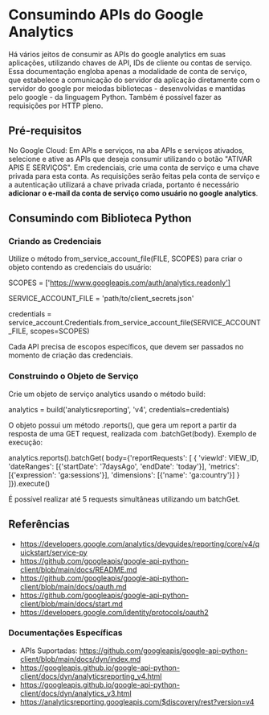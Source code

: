 # Consumindo APIs do Google Analytics

Há vários jeitos de consumir as APIs do google analytics em suas
aplicações, utilizando chaves de API, IDs de cliente ou contas de
serviço.
Essa documentação engloba apenas a modalidade de conta de serviço, que
estabelece a comunicação do servidor da aplicação diretamente com o
servidor do google por meiodas bibliotecas - desenvolvidas e mantidas
pelo google - da linguagem Python. Também é possível fazer as
requisições por HTTP pleno.

## Pré-requisitos
No Google Cloud:
Em APIs e serviços, na aba APIs e serviços ativados, selecione e ative
as APIs que deseja consumir utilizando o botão "ATIVAR APIS E SERVIÇOS". 
Em credenciais, crie uma conta de serviço e uma chave privada para esta
conta. As requisições serão feitas pela conta de serviço e a autenticação
utilizará a chave privada criada, portanto é necessário **adicionar o
e-mail da conta de serviço como usuário no google analytics**.

## Consumindo com Biblioteca Python

### Criando as Credenciais

Utilize o método from_service_account_file(FILE, SCOPES) para criar o
objeto contendo as credenciais do usuário:

SCOPES = ['https://www.googleapis.com/auth/analytics.readonly']

SERVICE_ACCOUNT_FILE = 'path/to/client_secrets.json'

credentials = service_account.Credentials.from_service_account_file(SERVICE_ACCOUNT_FILE, scopes=SCOPES)

Cada API precisa de escopos específicos, que devem ser passados no
momento de criação das credenciais.

### Construindo o Objeto de Serviço

Crie um objeto de serviço analytics usando o método build:

analytics = build('analyticsreporting', 'v4', credentials=credentials)

O objeto possui um método .reports(), que gera um report a partir da
resposta de uma GET request, realizada com .batchGet(body). Exemplo
de execução:

analytics.reports().batchGet(
    body={'reportRequests': [
        {
            'viewId': VIEW_ID,
            'dateRanges': [{'startDate': '7daysAgo', 'endDate': 'today'}],
            'metrics': [{'expression': 'ga:sessions'}],
            'dimensions': [{'name': 'ga:country'}]
        }
    ]}).execute()

É possível realizar até 5 requests simultâneas utilizando um batchGet.

## Referências
- https://developers.google.com/analytics/devguides/reporting/core/v4/quickstart/service-py
- https://github.com/googleapis/google-api-python-client/blob/main/docs/README.md
- https://github.com/googleapis/google-api-python-client/blob/main/docs/oauth.md
- https://github.com/googleapis/google-api-python-client/blob/main/docs/start.md
- https://developers.google.com/identity/protocols/oauth2

### Documentações Específicas
- APIs Suportadas: https://github.com/googleapis/google-api-python-client/blob/main/docs/dyn/index.md
- https://googleapis.github.io/google-api-python-client/docs/dyn/analyticsreporting_v4.html
- https://googleapis.github.io/google-api-python-client/docs/dyn/analytics_v3.html
- https://analyticsreporting.googleapis.com/$discovery/rest?version=v4
